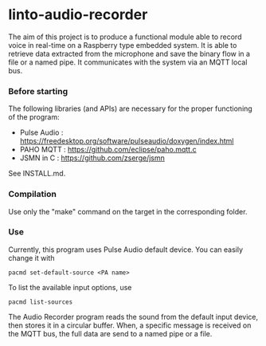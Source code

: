 # linto-audio-recorder

The aim of this project is to produce a functional module able to record voice in real-time on a Raspberry type embedded system.
It is able to retrieve data extracted from the microphone and save the binary flow in a file or a named pipe.
It communicates with the system via an MQTT local bus.

### Before starting

The following libraries (and APIs) are necessary for the proper functioning of the program:

* Pulse Audio : <https://freedesktop.org/software/pulseaudio/doxygen/index.html>
* PAHO MQTT : <https://github.com/eclipse/paho.mqtt.c>
* JSMN in C : <https://github.com/zserge/jsmn>

See INSTALL.md.

### Compilation

Use only the "make" command on the target in the corresponding folder.

### Use

Currently, this program uses Pulse Audio default device. You can easily change it with
```
pacmd set-default-source <PA name>
```
To list the available input options, use
```
pacmd list-sources
```

The Audio Recorder program reads the sound from the default input device, then stores it in a circular buffer. When, a specific message is received on the MQTT bus, the full data are send to a named pipe or a file.

